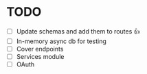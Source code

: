 # TODO

- [ ] Update schemas and add them to routes :+1:
- [ ] In-memory async db for testing
- [ ] Cover endpoints
- [ ] Services module
- [ ] OAuth
